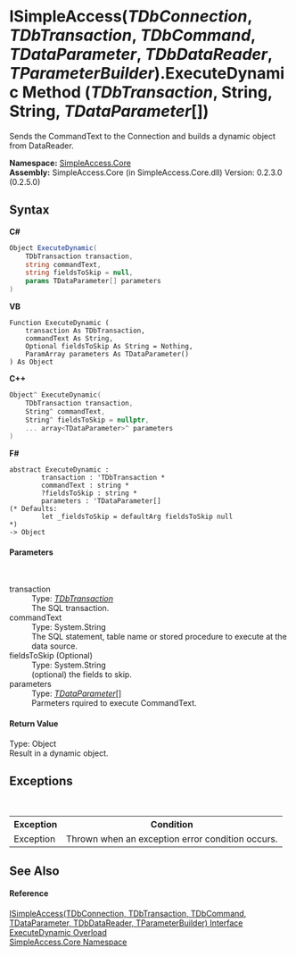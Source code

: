 # ISimpleAccess(*TDbConnection*, *TDbTransaction*, *TDbCommand*, *TDataParameter*, *TDbDataReader*, *TParameterBuilder*).ExecuteDynamic Method (*TDbTransaction*, String, String, *TDataParameter*[])
 

Sends the CommandText to the Connection and builds a dynamic object from DataReader.

**Namespace:**&nbsp;<a href="a16105b5-9ef0-1333-33d4-5a00c99c3614">SimpleAccess.Core</a><br />**Assembly:**&nbsp;SimpleAccess.Core (in SimpleAccess.Core.dll) Version: 0.2.3.0 (0.2.5.0)

## Syntax

**C#**<br />
``` C#
Object ExecuteDynamic(
	TDbTransaction transaction,
	string commandText,
	string fieldsToSkip = null,
	params TDataParameter[] parameters
)
```

**VB**<br />
``` VB
Function ExecuteDynamic ( 
	transaction As TDbTransaction,
	commandText As String,
	Optional fieldsToSkip As String = Nothing,
	ParamArray parameters As TDataParameter()
) As Object
```

**C++**<br />
``` C++
Object^ ExecuteDynamic(
	TDbTransaction transaction, 
	String^ commandText, 
	String^ fieldsToSkip = nullptr, 
	... array<TDataParameter>^ parameters
)
```

**F#**<br />
``` F#
abstract ExecuteDynamic : 
        transaction : 'TDbTransaction * 
        commandText : string * 
        ?fieldsToSkip : string * 
        parameters : 'TDataParameter[] 
(* Defaults:
        let _fieldsToSkip = defaultArg fieldsToSkip null
*)
-> Object 

```


#### Parameters
&nbsp;<dl><dt>transaction</dt><dd>Type: <a href="0a1ff90a-7c2b-18a8-adb6-ac494a3c34b5">*TDbTransaction*</a><br />The SQL transaction.</dd><dt>commandText</dt><dd>Type: System.String<br />The SQL statement, table name or stored procedure to execute at the data source.</dd><dt>fieldsToSkip (Optional)</dt><dd>Type: System.String<br />(optional) the fields to skip.</dd><dt>parameters</dt><dd>Type: <a href="0a1ff90a-7c2b-18a8-adb6-ac494a3c34b5">*TDataParameter*</a>[]<br />Parmeters rquired to execute CommandText.</dd></dl>

#### Return Value
Type: Object<br />Result in a dynamic object.

## Exceptions
&nbsp;<table><tr><th>Exception</th><th>Condition</th></tr><tr><td>Exception</td><td>Thrown when an exception error condition occurs.</td></tr></table>

## See Also


#### Reference
<a href="0a1ff90a-7c2b-18a8-adb6-ac494a3c34b5">ISimpleAccess(TDbConnection, TDbTransaction, TDbCommand, TDataParameter, TDbDataReader, TParameterBuilder) Interface</a><br /><a href="9c57a0b7-7d7a-266c-b83e-1e728da219d7">ExecuteDynamic Overload</a><br /><a href="a16105b5-9ef0-1333-33d4-5a00c99c3614">SimpleAccess.Core Namespace</a><br />